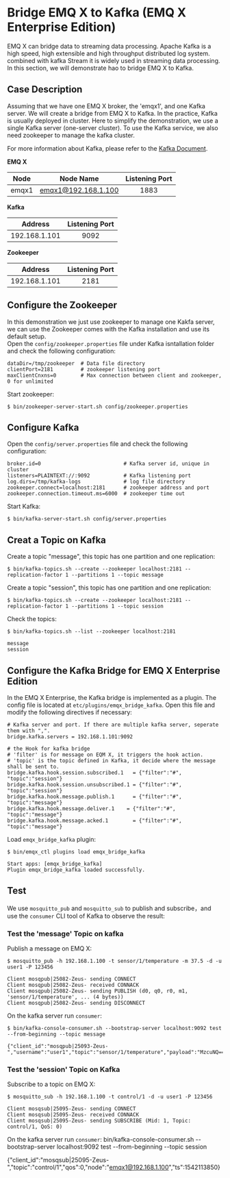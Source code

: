 # Bridge EMQ X to Kafka (EMQ X Enterprise Edition)

EMQ X can bridge data to streaming data processing. Apache Kafka is a high speed, high extensible and high throughput distributed log system.  combined with kafka Stream it is widely used in streaming data processing. In this section, we will demonstrate hao to bridge EMQ X to Kafka.

## Case Description
Assuming that we have one EMQ X broker, the 'emqx1', and one Kafka server. We will create a bridge from EMQ X to Kafka.
In the practice, Kafka is usually deployed in cluster. Here to simplify the demonstration, we use a single Kafka server (one-server cluster). To use the Kafka service, we also need zookeeper to manage the kafka cluster.  

For more information about Kafka, please refer to the [Kafka Document](https://kafka.apache.org/).

**EMQ X**  

| Node | Node Name | Listening Port |
| :---: | :---: | :---: |
| emqx1 | emqx1@192.168.1.100 | 1883 |

**Kafka**   

| Address | Listening Port |
| :---: | :---: |
| 192.168.1.101 | 9092 |

**Zookeeper**  

| Address | Listening Port |
| :---: | :---: |
| 192.168.1.101 | 2181 |

## Configure the Zookeeper
In this demonstration we just use zookeeper to manage one Kakfa server, we can use the Zookeeper comes with the Kafka installation and use its default setup.  
Open the `config/zookeeper.properties` file under Kafka isntallation folder and check the following configuration:
```
dataDir=/tmp/zookeeper  # Data file directory
clientPort=2181         # zookeeper listening port
maxClientCnxns=0        # Max connection between client and zookeeper, 0 for unlimited
```

Start zookeeper:
```
$ bin/zookeeper-server-start.sh config/zookeeper.properties
```

## Configure Kafka
Open the `config/server.properties` file and check the following configuration:
```
broker.id=0                           # Kafka server id, unique in cluster
listeners=PLAINTEXT://:9092           # Kafka listening port
log.dirs=/tmp/kafka-logs              # log file directory
zookeeper.connect=localhost:2181      # zookeeper address and port
zookeeper.connection.timeout.ms=6000  # zookeeper time out
````
Start Kafka:
```
$ bin/kafka-server-start.sh config/server.properties
```

## Creat a Topic on Kafka
Create a topic "message", this topic has one partition and one replication:
```
$ bin/kafka-topics.sh --create --zookeeper localhost:2181 --replication-factor 1 --partitions 1 --topic message
```

Create a topic "session", this topic has one partition and one replication:
```
$ bin/kafka-topics.sh --create --zookeeper localhost:2181 --replication-factor 1 --partitions 1 --topic session
```

Check the topics:
```
$ bin/kafka-topics.sh --list --zookeeper localhost:2181

message
session
```
## Configure the Kafka Bridge for EMQ X Enterprise Edition
In the EMQ X Enterprise, the Kafka bridge is implemented as a plugin. The config file is located at `etc/plugins/emqx_bridge_kafka`. Open this file and modify the following directives if necessary:
```
# Kafka server and port. If there are multiple kafka server, seperate them with ",".
bridge.kafka.servers = 192.168.1.101:9092   

# the Hook for kafka bridge
# 'filter' is for message on EQM X, it triggers the hook action.
# 'topic' is the topic defined in Kafka, it decide where the message shall be sent to.
bridge.kafka.hook.session.subscribed.1   = {"filter":"#", "topic":"session"}
bridge.kafka.hook.session.unsubscribed.1 = {"filter":"#", "topic":"session"}
bridge.kafka.hook.message.publish.1      = {"filter":"#", "topic":"message"}
bridge.kafka.hook.message.deliver.1    = {"filter":"#", "topic":"message"}
bridge.kafka.hook.message.acked.1        = {"filter":"#", "topic":"message"}
```

Load `emqx_bridge_kafka` plugin:
```
$ bin/emqx_ctl plugins load emqx_bridge_kafka

Start apps: [emqx_bridge_kafka]
Plugin emqx_bridge_kafka loaded successfully.
```

## Test
We use `mosquitto_pub` and `mosquitto_sub` to publish and subscribe，and use the `consumer` CLI tool of Kafka to observe the result:

### Test the 'message' Topic on kafka
Publish a message on EMQ X:
```
$ mosquitto_pub -h 192.168.1.100 -t sensor/1/temperature -m 37.5 -d -u user1 -P 123456

Client mosqpub|25082-Zeus- sending CONNECT
Client mosqpub|25082-Zeus- received CONNACK
Client mosqpub|25082-Zeus- sending PUBLISH (d0, q0, r0, m1, 'sensor/1/temperature', ... (4 bytes))
Client mosqpub|25082-Zeus- sending DISCONNECT
```

 On the kafka server run `consumer`:
```
$ bin/kafka-console-consumer.sh --bootstrap-server localhost:9092 test --from-beginning --topic message

{"client_id":"mosqpub|25093-Zeus-","username":"user1","topic":"sensor/1/temperature","payload":"MzcuNQ==","qos":0,"node":"emqx1@192.168.1.100","ts":1542113746}
```
### Test the 'session' Topic on Kafka

Subscribe to a topic on EMQ X:

```
$ mosquitto_sub -h 192.168.1.100 -t control/1 -d -u user1 -P 123456

Client mosqsub|25095-Zeus- sending CONNECT
Client mosqsub|25095-Zeus- received CONNACK
Client mosqsub|25095-Zeus- sending SUBSCRIBE (Mid: 1, Topic: control/1, QoS: 0)
```
On the kafka server run `consumer`:
bin/kafka-console-consumer.sh --bootstrap-server localhost:9092 test --from-beginning --topic session

{"client_id":"mosqsub|25095-Zeus-","topic":"control/1","qos":0,"node":"emqx1@192.168.1.100","ts":1542113850}
```
